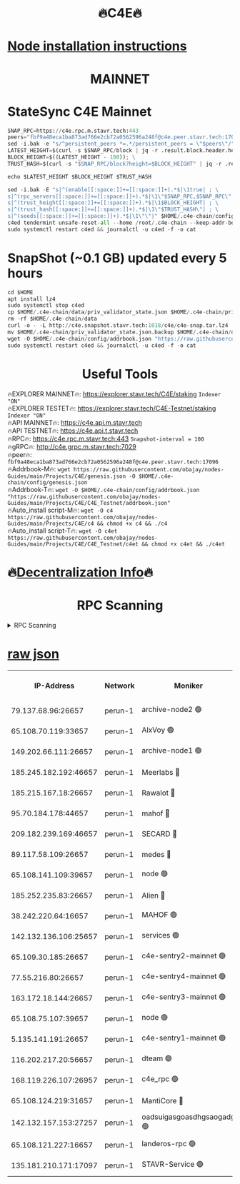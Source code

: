 <h1 align="center"> 🔥C4E🔥</h1>

[Node installation instructions](https://github.com/obajay/nodes-Guides/tree/main/Projects/C4E)
=

<h1 align="center"> MAINNET</h1>

# StateSync C4E Mainnet
```python
SNAP_RPC=https://c4e.rpc.m.stavr.tech:443
peers="fbf9a48eca1ba873ad766e2cb72a0562596a248f@c4e.peer.stavr.tech:17096"
sed -i.bak -e "s/^persistent_peers *=.*/persistent_peers = \"$peers\"/" $HOME/.c4e-chain/config/config.toml
LATEST_HEIGHT=$(curl -s $SNAP_RPC/block | jq -r .result.block.header.height); \
BLOCK_HEIGHT=$((LATEST_HEIGHT - 100)); \
TRUST_HASH=$(curl -s "$SNAP_RPC/block?height=$BLOCK_HEIGHT" | jq -r .result.block_id.hash)

echo $LATEST_HEIGHT $BLOCK_HEIGHT $TRUST_HASH

sed -i.bak -E "s|^(enable[[:space:]]+=[[:space:]]+).*$|\1true| ; \
s|^(rpc_servers[[:space:]]+=[[:space:]]+).*$|\1\"$SNAP_RPC,$SNAP_RPC\"| ; \
s|^(trust_height[[:space:]]+=[[:space:]]+).*$|\1$BLOCK_HEIGHT| ; \
s|^(trust_hash[[:space:]]+=[[:space:]]+).*$|\1\"$TRUST_HASH\"| ; \
s|^(seeds[[:space:]]+=[[:space:]]+).*$|\1\"\"|" $HOME/.c4e-chain/config/config.toml
c4ed tendermint unsafe-reset-all --home /root/.c4e-chain --keep-addr-book
sudo systemctl restart c4ed && journalctl -u c4ed -f -o cat
```
# SnapShot (~0.1 GB) updated every 5 hours
```python
cd $HOME
apt install lz4
sudo systemctl stop c4ed
cp $HOME/.c4e-chain/data/priv_validator_state.json $HOME/.c4e-chain/priv_validator_state.json.backup
rm -rf $HOME/.c4e-chain/data
curl -o - -L http://c4e.snapshot.stavr.tech:1018/c4e/c4e-snap.tar.lz4 | lz4 -c -d - | tar -x -C $HOME/.c4e-chain --strip-components 2
mv $HOME/.c4e-chain/priv_validator_state.json.backup $HOME/.c4e-chain/data/priv_validator_state.json
wget -O $HOME/.c4e-chain/config/addrbook.json "https://raw.githubusercontent.com/obajay/nodes-Guides/main/Projects/C4E/addrbook.json"
sudo systemctl restart c4ed && journalctl -u c4ed -f -o cat
```
 <h1 align="center"> Useful Tools</h1>

🔥EXPLORER MAINNET🔥:  https://explorer.stavr.tech/C4E/staking            `Indexer "ON"` \
🔥EXPLORER TESTET🔥:   https://explorer.stavr.tech/C4E-Testnet/staking     `Indexer "ON"` \
🔥API MAINNET🔥:       https://c4e.api.m.stavr.tech \
🔥API TESTNET🔥:       https://c4e.api.t.stavr.tech \
🔥RPC🔥:               https://c4e.rpc.m.stavr.tech:443                  `Snapshot-interval = 100` \
🔥gRPC🔥:              http://c4e.grpc.m.stavr.tech:7029 \
🔥peer🔥:              `fbf9a48eca1ba873ad766e2cb72a0562596a248f@c4e.peer.stavr.tech:17096` \
🔥Addrbook-M🔥:    ```wget https://raw.githubusercontent.com/obajay/nodes-Guides/main/Projects/C4E/genesis.json -O $HOME/.c4e-chain/config/genesis.json``` \
🔥Addrbook-T🔥:    ```wget -O $HOME/.c4e-chain/config/addrbook.json "https://raw.githubusercontent.com/obajay/nodes-Guides/main/Projects/C4E/C4E_Testnet/addrbook.json"``` \
🔥Auto_install script-M🔥: ```wget -O c4 https://raw.githubusercontent.com/obajay/nodes-Guides/main/Projects/C4E/c4 && chmod +x c4 && ./c4``` \
🔥Auto_install script-T🔥: ```wget -O c4et https://raw.githubusercontent.com/obajay/nodes-Guides/main/Projects/C4E/C4E_Testnet/c4et && chmod +x c4et && ./c4et```

🔥[Decentralization Info](https://github.com/obajay/StateSync-snapshots/tree/main/Projects/C4E/Decentralization)🔥
=

<h1 align="center"> RPC Scanning</h1>

<details>
<summary>RPC Scanning</summary>

<h2 align="center"> We scan nodes in real time every 4 hours. And we provide the final result of RPC endpoints.
We cannot influence the operation of these nodes in any way. </h2>


```python
If Voting Power is higher than 0 --> then the Node is a validator of the network and may be subject to attack and be a potential threat to the chain.
```
```python
We marked such validators with a red symbol
```

</details>

[raw json](https://rpc-check.c4e.stavr.tech/c4e/rpc-c4e-result.json)
=



<table><tr><th>IP-Address</th><th>Network</th><th>Moniker</th><th>Latest Block Height</th><th>Earliest Block Height</th><th>Catching Up</th><th>Tx Index</th><th>Voting Power</th><th>Scan Time</th></tr><tr><td>79.137.68.96:26657</td><td>perun-1</td><td>archive-node2 🟢</td><td>7628003</td><td>1</td><td>False</td><td>on</td><td>0</td><td>2024-03-17T18:36:02.035746083UTC</td></tr><tr><td>65.108.70.119:33657</td><td>perun-1</td><td>AlxVoy 🟢</td><td>7628010</td><td>1</td><td>False</td><td>on</td><td>0</td><td>2024-03-17T18:36:16.066275397UTC</td></tr><tr><td>149.202.66.111:26657</td><td>perun-1</td><td>archive-node1 🟢</td><td>7628013</td><td>1</td><td>False</td><td>on</td><td>0</td><td>2024-03-17T18:36:32.461183765UTC</td></tr><tr><td>185.245.182.192:46657</td><td>perun-1</td><td>Meerlabs 🔴</td><td>7628014</td><td>1051501</td><td>False</td><td>on</td><td>344615</td><td>2024-03-17T18:36:39.516356329UTC</td></tr><tr><td>185.215.167.18:26657</td><td>perun-1</td><td>Rawalot 🔴</td><td>7628016</td><td>1090501</td><td>False</td><td>on</td><td>450091</td><td>2024-03-17T18:36:50.562135149UTC</td></tr><tr><td>95.70.184.178:44657</td><td>perun-1</td><td>mahof 🔴</td><td>7628010</td><td>2342001</td><td>False</td><td>off</td><td>1356400</td><td>2024-03-17T18:36:15.452322854UTC</td></tr><tr><td>209.182.239.169:46657</td><td>perun-1</td><td>SECARD 🔴</td><td>7628012</td><td>2616101</td><td>False</td><td>off</td><td>749308</td><td>2024-03-17T18:36:27.855106105UTC</td></tr><tr><td>89.117.58.109:26657</td><td>perun-1</td><td>medes 🔴</td><td>7628016</td><td>2826001</td><td>False</td><td>off</td><td>891025</td><td>2024-03-17T18:36:46.165907023UTC</td></tr><tr><td>65.108.141.109:39657</td><td>perun-1</td><td>node 🟢</td><td>7628009</td><td>5303301</td><td>False</td><td>on</td><td>0</td><td>2024-03-17T18:36:04.362381004UTC</td></tr><tr><td>185.252.235.83:26657</td><td>perun-1</td><td>Alien 🔴</td><td>7628013</td><td>6502501</td><td>False</td><td>on</td><td>648215</td><td>2024-03-17T18:36:32.729454438UTC</td></tr><tr><td>38.242.220.64:16657</td><td>perun-1</td><td>MAHOF 🟢</td><td>7628013</td><td>6885501</td><td>False</td><td>on</td><td>0</td><td>2024-03-17T18:36:30.169140685UTC</td></tr><tr><td>142.132.136.106:25657</td><td>perun-1</td><td>services 🟢</td><td>7628011</td><td>7012001</td><td>False</td><td>on</td><td>0</td><td>2024-03-17T18:36:18.621880491UTC</td></tr><tr><td>65.109.30.185:26657</td><td>perun-1</td><td>c4e-sentry2-mainnet 🟢</td><td>7628014</td><td>7284001</td><td>False</td><td>on</td><td>0</td><td>2024-03-17T18:36:39.237863038UTC</td></tr><tr><td>77.55.216.80:26657</td><td>perun-1</td><td>c4e-sentry4-mainnet 🟢</td><td>7628010</td><td>7297001</td><td>False</td><td>on</td><td>0</td><td>2024-03-17T18:36:15.760578033UTC</td></tr><tr><td>163.172.18.144:26657</td><td>perun-1</td><td>c4e-sentry3-mainnet 🟢</td><td>7628014</td><td>7297001</td><td>False</td><td>on</td><td>0</td><td>2024-03-17T18:36:39.773409863UTC</td></tr><tr><td>65.108.75.107:39657</td><td>perun-1</td><td>node 🟢</td><td>7628011</td><td>7300001</td><td>False</td><td>on</td><td>0</td><td>2024-03-17T18:36:18.976079459UTC</td></tr><tr><td>5.135.141.191:26657</td><td>perun-1</td><td>c4e-sentry1-mainnet 🟢</td><td>7628008</td><td>7300501</td><td>False</td><td>on</td><td>0</td><td>2024-03-17T18:36:01.209922415UTC</td></tr><tr><td>116.202.217.20:56657</td><td>perun-1</td><td>dteam 🟢</td><td>7628008</td><td>7511001</td><td>False</td><td>on</td><td>0</td><td>2024-03-17T18:36:01.748261690UTC</td></tr><tr><td>168.119.226.107:26957</td><td>perun-1</td><td>c4e_rpc 🟢</td><td>7628009</td><td>7528009</td><td>False</td><td>on</td><td>0</td><td>2024-03-17T18:36:08.664112275UTC</td></tr><tr><td>65.108.124.219:31657</td><td>perun-1</td><td>MantiCore 🔴</td><td>7628010</td><td>7528010</td><td>False</td><td>off</td><td>729919</td><td>2024-03-17T18:36:15.065615077UTC</td></tr><tr><td>142.132.157.153:27257</td><td>perun-1</td><td>oadsuigasgoasdhgsaogadg 🟢</td><td>7628008</td><td>7574001</td><td>False</td><td>on</td><td>0</td><td>2024-03-17T18:35:58.928013414UTC</td></tr><tr><td>65.108.121.227:16657</td><td>perun-1</td><td>landeros-rpc 🟢</td><td>7628008</td><td>7618001</td><td>False</td><td>on</td><td>0</td><td>2024-03-17T18:36:01.501846655UTC</td></tr><tr><td>135.181.210.171:17097</td><td>perun-1</td><td>STAVR-Service 🟢</td><td>7628011</td><td>7627501</td><td>False</td><td>on</td><td>0</td><td>2024-03-17T18:36:19.318948547UTC</td></tr></table>
